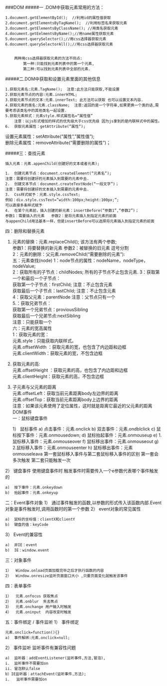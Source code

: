 ###DOM
#####一 .DOM中获取元素常用的方法：      

	1.document.getElementById();  //利用id的属性值获取   
	2.document.getElementsByTagName();  //利用标签名来获取元素
	3.document.getElementsByClassName(); //用类名获取元素
	4.document.getEelmentsByName();//用name属性获取元素
	5.document.querySelector();//用css选择器获取元素
	6.document.querySelectorAll();//用css选择器获取元素
	
	
		两种用css选择器获取元素的方法不同点:
			第一种:只能找到元素列表中的第一个元素,
			第二种:可以找到元素列表中全部的元素.
#####二.DOM中获取和设置元素里面的其他信息

	1.获取元素名:元素.TagName();  注意:此方法只能获取,不能设置  
	2.获取元素节点的内容:元素.innerHTML;     
	3.获取元素节点的文本:元素.innerText; 此方法可以获取 也可以设置文本内容.     
	4.获取元素的类名:元素.className;  注意:返回的是一个字符串,如果更换一个类的话,需要考虑该类名中的其他类名一起设置.     
	5.获取元素样式：元素style.样式属性名=“属性值”   
		注意：以js形式增加的样式的优先级大于css优先级 因为js拿到的是内联样式中的属性。   
	6.	获取元素属性：getAttribute(“属性“);
	  
设置元素属性：setAttribute(“属性”,”属性值”);		
删除元素属性：removeAttribute(“需要删除的属性”)；

#####三：查找元素

	插入元素：元素.appenChild(创建好的文本或者元素);   
	  
	1.	创建元素节点：document.createElement(“元素名“);      
	注意：需要将创建好的元素插入到需要的元素中去.   
	2.	创建文本节点：document.createTextNode(“一段文字”)；  
	注意：需要将创建好的文本插入到需要的元素中去.    
	3.	Css样式赋予：元素.style.cssText;   
	例如：div.style.cssText=”width:100px;height:100px;”;  
	可以直接多条样式赋予  
	4.	在某个元素前，插入创建的新元素：insertBefore(“参数1”,“参数2”)；   
	参数1：需要插入的元素   参数2：是将元素插入到指定元素的前面  
	与appenChild用法基本一样，但是insertBefore可以选择将元素插入到指定元素的前面   


四：删除和替换元素   
1.	元素的替换：元素.replaceChild();  该方法有两个参数;         
参数1：将要替换的新元素 参数2：被替换的旧元素 逗号分割      
2：元素的删除：父元素.removeChild(“需要删除的元素”):         
五：元素查找(node)
	1：node节点的属性：nodeName，nodeType，nodeValue;      
	2：获取所有的子节点：childNodes;  所有的子节点不止包含元素.
	3：获取第一个和最后一个子节点：      
		获取第一个子节点：firstChild;  注意：不止包含元素     
		获取最后一个子节点：lastChild; 注意：不止包含元素      
	4：获取父元素：parentNode 注意：父节点只有一个      
	5.：获取兄弟节点：     
获取第一个兄弟节点：proviousSibling    
获取最后一个兄弟节点:nextSibling      
注意：只能获取一个       
六：元素的宽高属性       
	1：获取元素的宽：          
			元素.style：只能获取内联样式。          
			元素.offsetWidth ：获取元素的宽，也包含了内边距和边框    
			元素.clientWidth：获取元素的宽，不包含边框     
2.	获取元素的高:          
	元素.offsetHeight ：获取元素的高，也包含了内边距和边框       
	元素.clientHeight：获取元素的高，不包含边框      
3.	子元素与父元素的距离         
元素.offsetLeft：获取当前元素距离body左边界的距离        
元素.offsetTop：获取当前元素距离body上边界的距离        
注意：如果该元素使用了定位属性，这时就是距离它最近的父元素的距离 
DOM事件      
一：鼠标键盘事件      

	1）	鼠标事件
	a)	点击事件：元素.onclick
	b)	双击事件：元素.ondblclick
	c)	鼠标按下事件：元素.onmousedown;
	d)	鼠标抬起事件：元素.onmouseup
	e)	1.鼠标移入事件：元素.onmouseover
	f)	鼠标移出事件：元素.onmouseout
	g)	2.鼠标移入事件：元素.onmouseenter
	h)	鼠标移出事件：元素onmouseleava
	第一套鼠标移入事件与第二套鼠标移入事件的区别
	第一套会多次触发       第二套只能触发一次

2）	键盘事件
使用键盘事件时 触发事件时需要传入一个e参数代表哪个事件触发的

	a)	按下事件：元素.onkeydown
	b)	抬起事件：元素.onkeyup

二：Event事件对象
1）	通过事件触发的函数,以参数的形式传入该函数内部.Event对象是事件触发时,调用函数时的第一个参数
2）	event对象的常见属性

	a)	鼠标的坐标值：clientX和clientY
	b)	键盘的值：keyCode
	
3）	Event的兼容性

	a)	非IE：event 
	b)	IE：window.event

三：对象事件

	1）	Window.onload页面加载完毕之后才执行函数的内容
	2）	Window.onresize监听页面窗口大小 ,只要页面变化就触发该事件
	
四：表单事件

	1）	元素.onfocus 获取焦点
	2）	元素.onblur  失去焦点
	3）	元素.onchange 用户输入时触发
	4）	元素.oninput  内容改变时触发

五：事件绑定 / 事件监听 
1）	事件绑定

	元素.onclick=function(){}
	a)	事件解绑:元素.onclick=null;
	
2）	事件监听
监听事件有兼容性问题

	a)	监听器：addEventListener(监听事件,方法,冒泡),
	i.	监听事件不需要加on 
	ii.	冒泡默认false
	b）IE监听器：attachEvent(监听事件,方法);
	i.   监听事件需要加on
			

